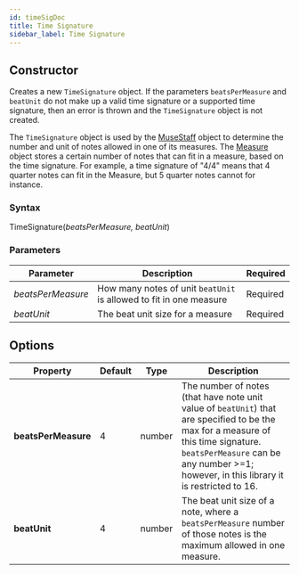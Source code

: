 ```yaml
---
id: timeSigDoc
title: Time Signature
sidebar_label: Time Signature
---
```


## Constructor

Creates a new `TimeSignature` object. If the parameters `beatsPerMeasure` and `beatUnit` do not make up a valid time signature or a supported time signature, then an error is thrown and the `TimeSignature` object is not created.

The `TimeSignature` object is used by the [MuseStaff](museStaffDoc1) object to determine the number and unit of notes allowed in one of its measures. The [Measure](measureDoc.html) object stores a certain number of notes that can fit in a measure,
based on the time signature. For example, a time signature of "4/4" means that 4
quarter notes can fit in the Measure, but 5 quarter notes cannot for instance.

### Syntax

<div class="constructorText">TimeSignature(<em>beatsPerMeasure, beatUnit</em>)</div>


### Parameters

| Parameter | Description | Required | 
| --- | --- | --- |
| <em>beatsPerMeasure</em> | How many notes of unit `beatUnit` is allowed to fit in one measure | Required | 
| <em>beatUnit</em> | The beat unit size for a measure | Required |


## Options

| Property | Default | Type | Description |
| --- | --- | --- | --- |
| <strong class="docsClassOptionNames">beatsPerMeasure</strong>  | 4 | number | The number of notes (that have note unit value of `beatUnit`) that are specified to be the max for a measure of this time signature. `beatsPerMeasure` can be any number >=1; however, in this library it is restricted to 16. |
| <strong class="docsClassOptionNames">beatUnit</strong>  | 4 | number | The beat unit size of a note, where a `beatsPerMeasure` number of those notes is the maximum allowed in one measure. |